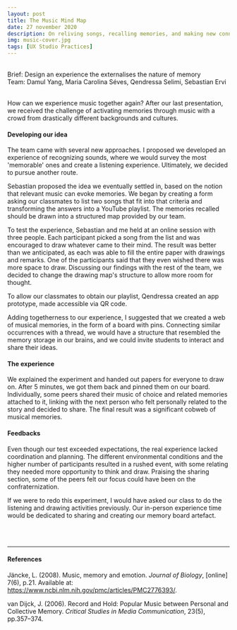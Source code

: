 ```yaml
---
layout: post
title: The Music Mind Map
date: 27 november 2020
description: On reliving songs, recalling memories, and making new connections.
img: music-cover.jpg
tags: [UX Studio Practices] 
---
```

<!-- date 27 november 2020 -->
<p class="about-content-box"> <br> Brief: Design an experience the externalises the nature of memory
<BR>Team: Damul Yang, Maria Carolina Séves, Qendressa Selimi, Sebastian Ervi <br><br></p>

How can we experience music together again? After our last presentation, we received the challenge of activating memories through music with a crowd from drastically different backgrounds and cultures.

#### Developing our idea

The team came with several new approaches. I proposed we developed an experience of recognizing sounds, where we would survey the most 'memorable' ones and create a listening experience. Ultimately, we decided to pursue another route.

Sebastian proposed the idea we eventually settled in, based on the notion that relevant music can evoke memories. We began by creating a form asking our classmates to list two songs that fit into that criteria and transforming the answers into a YouTube playlist. The memories recalled should be drawn into a structured map provided by our team.



To test the experience, Sebastian and me held at an online session with three people. Each participant picked a song from the list and was encouraged to draw whatever came to their mind. The result was better than we anticipated, as each was able to fill the entire paper with drawings and remarks. One of the participants said that they even wished there was more space to draw. Discussing our findings with the rest of the team, we decided to change the drawing map's structure to allow more room for thought. 

To allow our classmates to obtain our playlist, Qendressa created an app prototype, made accessible via QR code. 

Adding togetherness to our experience, I suggested that we created a web of musical memories, in the form of a board with pins. Connecting similar occurrences with a thread, we would have a structure that resembled the memory storage in our brains, and we could invite students to interact and share their ideas.


#### The experience

We explained the experiment and handed out papers for everyone to draw on. After 5 minutes, we got them back and pinned them on our board. Individually, some peers shared their music of choice and related memories attached to it, linking with the next person who felt personally related to the story and decided to share. The final result was a significant cobweb of musical memories.

#### Feedbacks
Even though our test exceeded expectations, the real experience lacked coordination and planning. The different environmental conditions and the higher number of participants resulted in a rushed event, with some relating they needed more opportunity to think and draw. Praising the sharing section, some of the peers felt our focus could have been on the confraternization.

If we were to redo this experiment, I would have asked our class to do the listening and drawing activities previously.  Our in-person experience time would be dedicated to sharing and creating our memory board artefact.


<br>
<br>

***

#### References
Jäncke, L. (2008). Music, memory and emotion. *Journal of Biology*, [online] 7(6), p.21. Available at: https://www.ncbi.nlm.nih.gov/pmc/articles/PMC2776393/.

van Dijck, J. (2006). Record and Hold: Popular Music between Personal and Collective Memory. *Critical Studies in Media Communication*, 23(5), pp.357–374.



